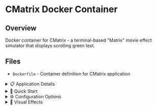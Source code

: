 # CMatrix Docker Container

## Overview
Docker container for CMatrix - a terminal-based "Matrix" movie effect simulator that displays scrolling green text.

## Files
- `Dockerfile` - Container definition for CMatrix application

<details>
<summary>📋 Application Details</summary>

### Purpose
- Terminal eye-candy and screensaver
- Demonstrate Docker GUI applications
- Practice container display forwarding
- Fun Matrix movie effect simulation

### CMatrix Features
```mermaid
graph TB
    A[CMatrix Container] --> B[Terminal Display]
    B --> C[Scrolling Characters]
    C --> D[Matrix Effect]
    
    subgraph "Display Options"
        E[Color Schemes]
        F[Speed Control]
        G[Character Sets]
        H[Screen Modes]
    end
    
    D --> E
    D --> F
    D --> G
    D --> H
```

</details>

<details>
<summary>🚀 Quick Start</summary>

### Building and Running
```bash
# Build CMatrix image
docker build -t cmatrix .

# Run with default settings
docker run --rm -it cmatrix

# Run with custom options
docker run --rm -it cmatrix cmatrix -b -s -u 5
```

### Display Forwarding (Linux/macOS)
```bash
# Enable X11 forwarding
xhost +local:docker

# Run with display
docker run --rm -it -e DISPLAY=$DISPLAY -v /tmp/.X11-unix:/tmp/.X11-unix cmatrix
```

</details>

<details>
<summary>⚙️ Configuration Options</summary>

### Command Line Parameters
- `-b` : Bold characters
- `-s` : Screensaver mode
- `-u <delay>` : Update delay (1-10)
- `-C <color>` : Color (red, green, blue, etc.)
- `-r` : Rainbow mode
- `-m` : Lambda mode

### Usage Examples
```bash
# Slow green matrix
docker run --rm -it cmatrix cmatrix -s -u 8

# Fast rainbow mode
docker run --rm -it cmatrix cmatrix -r -u 2

# Bold blue matrix
docker run --rm -it cmatrix cmatrix -b -C blue
```

</details>

<details>
<summary>🎨 Visual Effects</summary>

### Matrix Simulation
- Authentic Matrix movie scrolling effect
- Customizable colors and speeds
- Multiple character sets available
- Full-screen terminal display

### Educational Value
- Learn Docker interactive containers
- Practice display forwarding
- Understand terminal applications
- Explore container GUI concepts

</details>